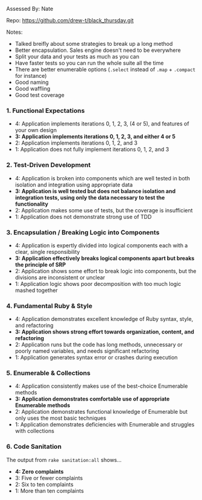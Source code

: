 Assessed By: Nate

Repo: https://github.com/drew-t/black_thursday.git

Notes:

- Talked breifly about some strategies to break up a long method
- Better encapsulation. Sales engine doesn't need to be everywhere
- Split your data and your tests as much as you can
- Have faster tests so you can run the whole suite all the time
- There are better enumerable options (`.select` instead of `.map` + `.compact` for instance)
- Good naming
- Good waffling
- Good test coverage

### 1. Functional Expectations

* 4: Application implements iterations 0, 1, 2, 3, (4 or 5), and features of your own design
* **3: Application implements iterations 0, 1, 2, 3, and either 4 or 5**
* 2: Application implements iterations 0, 1, 2, and 3
* 1: Application does not fully implement iterations 0, 1, 2, and 3

### 2. Test-Driven Development

* 4: Application is broken into components which are well tested in both isolation and integration using appropriate data
* **3: Application is well tested but does not balance isolation and integration tests, using only the data necessary to test the functionality**
* 2: Application makes some use of tests, but the coverage is insufficient
* 1: Application does not demonstrate strong use of TDD

### 3. Encapsulation / Breaking Logic into Components

* 4: Application is expertly divided into logical components each with a clear, single responsibility
* **3: Application effectively breaks logical components apart but breaks the principle of SRP**
* 2: Application shows some effort to break logic into components, but the divisions are inconsistent or unclear
* 1: Application logic shows poor decomposition with too much logic mashed together

### 4. Fundamental Ruby & Style

* 4:  Application demonstrates excellent knowledge of Ruby syntax, style, and refactoring
* **3:  Application shows strong effort towards organization, content, and refactoring**
* 2:  Application runs but the code has long methods, unnecessary or poorly named variables, and needs significant refactoring
* 1:  Application generates syntax error or crashes during execution

### 5. Enumerable & Collections

* 4: Application consistently makes use of the best-choice Enumerable methods
* **3: Application demonstrates comfortable use of appropriate Enumerable methods**
* 2: Application demonstrates functional knowledge of Enumerable but only uses the most basic techniques
* 1: Application demonstrates deficiencies with Enumerable and struggles with collections

### 6. Code Sanitation

The output from `rake sanitation:all` shows...

* **4: Zero complaints**
* 3: Five or fewer complaints
* 2: Six to ten complaints
* 1: More than ten complaints
